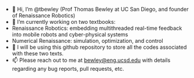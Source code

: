 - 👋 Hi, I’m @tbewley (Prof Thomas Bewley at UC San Diego, and founder of Renaissance Robotics)
- 👀 I’m currently working on two textbooks:
- Renaissance Robotics: embedding multithreaded real-time feedback into mobile robots and cyber-physical systems
- Numerical Renaissance: simulation, optimization, and control
- 👀 I will be using this github repository to store all the codes associated with these two texts.
- 📫 Please reach out to me at bewley@eng.ucsd.edu with details regarding any bug reports, pull requests, etc.

<!---
tbewley/tbewley is a ✨ special ✨ repository because its `README.md` (this file) appears on your GitHub profile.
You can click the Preview link to take a look at your changes.
--->
